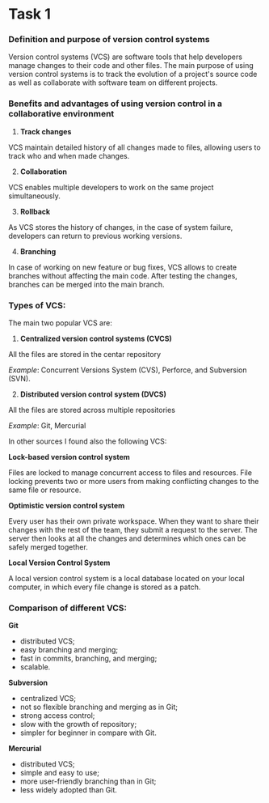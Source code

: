 # Task 1

### Definition and purpose of version control systems 

Version control systems (VCS) are software tools that help developers manage changes to their code and other files.
The main purpose of using version control systems is to track the evolution of a project's source code as well as 
collaborate with software team on different projects. 

### Benefits and advantages of using version control in a collaborative environment

1. **Track changes**

VCS maintain detailed history of all changes made to files, allowing users to track who and when made changes.

2. **Collaboration**

VCS enables multiple developers to work on the same project simultaneously. 

3. **Rollback**

As VCS stores the history of changes, in the case of system failure, developers can return to previous working versions. 

4. **Branching**

In case of working on new feature or bug fixes, VCS allows to create branches without affecting the main code.
After testing the changes, branches can be merged into the main branch.


### Types of VCS:

The main two popular VCS are:
1. **Centralized version control systems (CVCS)**

All the files are stored in the centar repository

_Example_: Concurrent Versions System (CVS), Perforce, and Subversion (SVN).

2. **Distributed version control system (DVCS)**

All the files are stored across multiple repositories

_Example_: Git, Mercurial

In other sources I found also the following VCS:

**Lock-based version control system**

Files are locked to manage concurrent access to files and resources. 
File locking prevents two or more users from making conflicting changes to the same file or resource.

**Optimistic version control system**

Every user has their own private workspace. 
When they want to share their changes with the rest of the team, they submit a request to the server. 
The server then looks at all the changes and determines which ones can be safely merged together.

**Local Version Control System**

A local version control system is a local database located on your local computer, in which every file change is stored as a patch.


### Comparison of different VCS:

**Git**

- distributed VCS;
- easy branching and merging;
- fast in commits, branching, and merging;
- scalable.

**Subversion**

- centralized VCS;
- not so flexible branching and merging as in Git;
- strong access control;
- slow with the growth of repository;
- simpler for beginner in compare with Git.

**Mercurial**

- distributed VCS;
- simple and easy to use;
- more user-friendly branching than in Git;
- less widely adopted than Git.